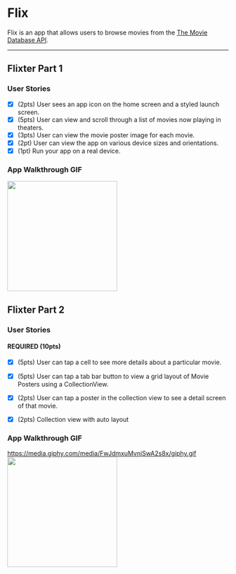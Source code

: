 # Flix

Flix is an app that allows users to browse movies from the [The Movie Database API](http://docs.themoviedb.apiary.io/#).

---

## Flixter Part 1

### User Stories
- [x] (2pts) User sees an app icon on the home screen and a styled launch screen.
- [x] (5pts) User can view and scroll through a list of movies now playing in theaters.
- [x] (3pts) User can view the movie poster image for each movie.
- [x] (2pt) User can view the app on various device sizes and orientations.
- [x] (1pt) Run your app on a real device.

### App Walkthrough GIF
<img src="https://media.giphy.com/media/HykKrcaIFUfsbaC0nK/giphy.gif" width=250><br>


## Flixter Part 2

### User Stories

#### REQUIRED (10pts)
- [x] (5pts) User can tap a cell to see more details about a particular movie.
- [x] (5pts) User can tap a tab bar button to view a grid layout of Movie Posters using a CollectionView.
- [x] (2pts) User can tap a poster in the collection view to see a detail screen of that movie.
- [x] (2pts) Collection view with auto layout


### App Walkthrough GIF
https://media.giphy.com/media/FwJdmxuMvnjSwA2s8x/giphy.gif
<img src="http://g.recordit.co/1AhUHQTddq.gif" width=250><br>

